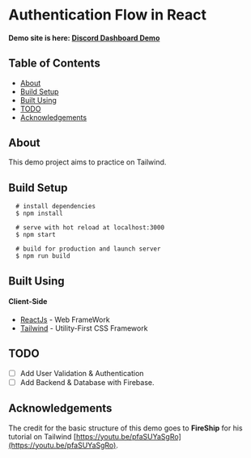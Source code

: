 # Authentication Flow in React

#### Demo site is here: [Discord Dashboard Demo](https://discord-dashboard-v01.web.app)

## Table of Contents

- [About](#about)
- [Build Setup](#build_setup)
- [Built Using](#built_using)
- [TODO](#todo)
- [Acknowledgements](#achknowledgement)

## About <a name= "about"></a>

This demo project aims to practice on Tailwind.

## Build Setup <a name="build_setup"></a>

```
  # install dependencies
  $ npm install

  # serve with hot reload at localhost:3000
  $ npm start

  # build for production and launch server
  $ npm run build

```

## Built Using <a name="built_using"></a>

#### Client-Side

- [ReactJs](https://reactjs.org/) - Web FrameWork
- [Tailwind](https://tailwindcss.com/) - Utility-First CSS Framework

## TODO <a name="todo"></a>

- [ ] Add User Validation & Authentication
- [ ] Add Backend & Database with Firebase.

## Acknowledgements <a name="acknowledgement"></a>

The credit for the basic structure of this demo goes to **FireShip** for his tutorial on Tailwind [https://youtu.be/pfaSUYaSgRo](https://youtu.be/pfaSUYaSgRo).
